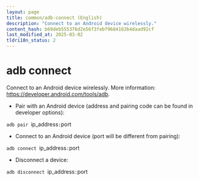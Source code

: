 ```yaml
---
layout: page
title: common/adb-connect (English)
description: "Connect to an Android device wirelessly."
content_hash: b69deb555376d2e56f3febf9684163b4daad92cf
last_modified_at: 2025-03-02
tldri18n_status: 2
---
```

# adb connect

Connect to an Android device wirelessly.
More information: <https://developer.android.com/tools/adb>.

- Pair with an Android device (address and pairing code can be found in developer options):

`adb pair `<span class="tldr-var badge badge-pill bg-dark-lm bg-white-dm text-white-lm text-dark-dm font-weight-bold">ip_address</span>`:`<span class="tldr-var badge badge-pill bg-dark-lm bg-white-dm text-white-lm text-dark-dm font-weight-bold">port</span>

- Connect to an Android device (port will be different from pairing):

`adb connect `<span class="tldr-var badge badge-pill bg-dark-lm bg-white-dm text-white-lm text-dark-dm font-weight-bold">ip_address</span>`:`<span class="tldr-var badge badge-pill bg-dark-lm bg-white-dm text-white-lm text-dark-dm font-weight-bold">port</span>

- Disconnect a device:

`adb disconnect `<span class="tldr-var badge badge-pill bg-dark-lm bg-white-dm text-white-lm text-dark-dm font-weight-bold">ip_address</span>`:`<span class="tldr-var badge badge-pill bg-dark-lm bg-white-dm text-white-lm text-dark-dm font-weight-bold">port</span>
